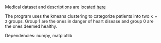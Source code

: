 
Medical dataset and descriptions are located [here](https://archive.ics.uci.edu/ml/datasets/Heart+Disease)

The program uses the kmeans clustering to categorize patients into two `K = 2` groups. Group 1 are the ones in danger of heart disease and group 0 are the ones deemed healthy. 

Dependencies: numpy, matplotlib
